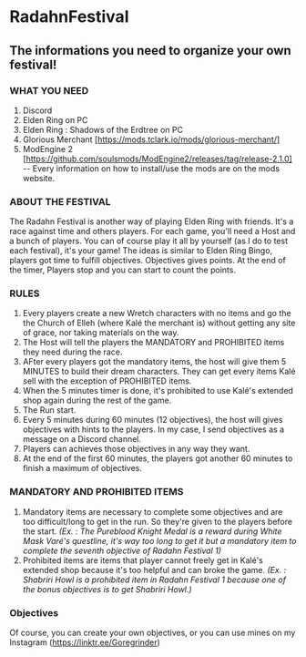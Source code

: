 # RadahnFestival
## The informations you need to organize your own festival! 
### WHAT YOU NEED
1. Discord
2. Elden Ring on PC
3. Elden Ring : Shadows of the Erdtree on PC
4. Glorious Merchant [https://mods.tclark.io/mods/glorious-merchant/]
5. ModEngine 2 [https://github.com/soulsmods/ModEngine2/releases/tag/release-2.1.0]
--
Every information on how to install/use the mods are on the mods website. 

### ABOUT THE FESTIVAL
The Radahn Festival is another way of playing Elden Ring with friends. It's a race against time and others players. For each game, you'll need a Host and a bunch of players. You can of course play it all by yourself (as I do to test each festival), it's your game! The ideas is similar to Elden Ring Bingo, players got time to fulfill objectives. Objectives gives points. At the end of the timer, Players stop and you can start to count the points. 

### RULES
1. Every players create a new Wretch characters with no items and go the the Church of Elleh (where Kalé the merchant is) without getting any site of grace, nor taking materials on the way.
2. The Host will tell the players the MANDATORY and PROHIBITED items they need during the race.
3. AFter every players got the mandatory items, the host will give them 5 MINUTES to build their dream characters. They can get every items Kalé sell with the exception of PROHIBITED items.
4. When the 5 minutes timer is done, it's prohibited to use Kalé's extended shop again during the rest of the game.
5. The Run start.
6. Every 5 minutes during 60 minutes (12 objectives), the host will gives objectives with hints to the players. In my case, I send objectives as a message on a Discord channel.
7. Players can achieves those objectives in any way they want.
8. At the end of the first 60 minutes, the players got another 60 minutes to finish a maximum of objectives.

### MANDATORY AND PROHIBITED ITEMS
1. Mandatory items are necessary to complete some objectives and are too difficult/long to get in the run. So they're given to the players before the start.
       _(Ex. : The Pureblood Knight Medal is a reward during White Mask Varé's questline, it's way too long to get it but a mandatory item to complete the seventh objective of Radahn Festival 1)_
2. Prohibited items are items that player cannot freely get in Kalé's extended shop because it's too helpful and can broke the game.
       _(Ex. : Shabriri Howl is a prohibited item in Radahn Festival 1 because one of the bonus objectives is to get Shabriri Howl.)_

### Objectives
Of course, you can create your own objectives, or you can use mines on my Instagram (https://linktr.ee/Goregrinder)
